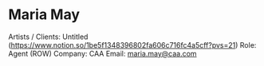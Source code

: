# Maria May

Artists / Clients: Untitled (https://www.notion.so/1be5f1348396802fa606c716fc4a5cff?pvs=21)
Role: Agent (ROW)
Company: CAA
Email: maria.may@caa.com